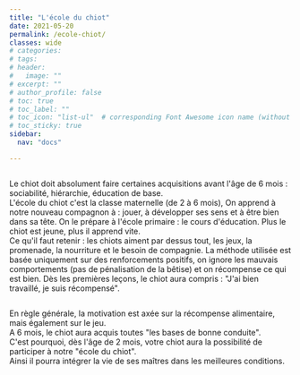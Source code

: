 ```yaml
---
title: "L'école du chiot"
date: 2021-05-20
permalink: /ecole-chiot/
classes: wide
# categories: 
# tags: 
# header:
#   image: ""
# excerpt: ""
# author_profile: false
# toc: true
# toc_label: ""
# toc_icon: "list-ul"  # corresponding Font Awesome icon name (without fa prefix)
# toc_sticky: true
sidebar:
  nav: "docs"

---
```


<figure style="width: 400px" class="align-left">
  <img src="{{ site.url }}{{ site.baseurl }}/assets/images/ecole-chiot1.jpg" alt="">
</figure> 

Le chiot doit absolument faire certaines acquisitions avant l'âge de 6 mois :
sociabilité, hiérarchie, éducation de base.<br>
L'école du chiot c'est la classe maternelle (de 2 à 6 mois),
On apprend à notre nouveau compagnon à :
jouer, à développer ses sens et à être bien dans sa tête.
On le prépare à l'école primaire :
le cours d'éducation.
Plus le chiot est jeune, plus il apprend vite.
<br>
Ce qu'il faut retenir :
les chiots aiment par dessus tout,
les jeux, la promenade, la nourriture et le besoin de compagnie.
La méthode utilisée est basée uniquement sur des renforcements positifs,
on ignore les mauvais comportements (pas de pénalisation de la bêtise) et
on récompense ce qui est bien. Dès les premières leçons, le chiot aura compris :
"J'ai bien travaillé, je suis récompensé".<br>

<figure style="width: 400px" class="align-right">
  <img src="{{ site.url }}{{ site.baseurl }}/assets/images/ecole-chiot2.jpg" alt="">
</figure> 

En règle générale, la motivation est axée sur la récompense alimentaire, mais également sur le jeu.<br>
A 6 mois, le chiot aura acquis toutes "les bases de bonne conduite".<br>
C'est pourquoi, dès l'âge de 2 mois, votre chiot aura la possibilité de participer à notre "école du chiot".<br>
Ainsi il pourra intégrer la vie de ses maîtres dans les meilleures conditions.